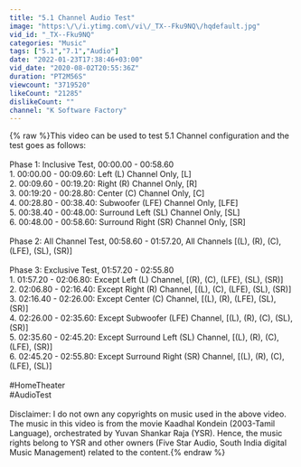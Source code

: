 ```yaml
---
title: "5.1 Channel Audio Test"
image: "https:\/\/i.ytimg.com\/vi\/_TX--Fku9NQ\/hqdefault.jpg"
vid_id: "_TX--Fku9NQ"
categories: "Music"
tags: ["5.1","7.1","Audio"]
date: "2022-01-23T17:38:46+03:00"
vid_date: "2020-08-02T20:55:36Z"
duration: "PT2M56S"
viewcount: "3719520"
likeCount: "21285"
dislikeCount: ""
channel: "K Software Factory"
---
```

{% raw %}This video can be used to test 5.1 Channel configuration and the test goes as follows:<br /><br />Phase 1: Inclusive Test, 00:00.00 - 00:58.60<br />1. 00:00.00 - 00:09.60: Left (L) Channel Only, [L]<br />2. 00:09.60 - 00:19.20: Right (R) Channel Only, [R]<br />3. 00:19:20 - 00:28.80: Center (C) Channel Only, [C]<br />4. 00:28.80 - 00:38.40: Subwoofer (LFE) Channel Only, [LFE] <br />5. 00:38.40 - 00:48.00: Surround Left (SL) Channel Only, [SL]<br />6. 00:48.00 - 00:58.60: Surround Right (SR) Channel Only, [SR]<br /><br />Phase 2: All Channel Test, 00:58.60 - 01:57.20, All Channels [(L), (R), (C), (LFE), (SL), (SR)]<br /><br />Phase 3: Exclusive Test, 01:57.20 - 02:55.80<br />1. 01:57.20 - 02:06.80: Except Left (L) Channel, [(R), (C), (LFE), (SL), (SR)]<br />2. 02:06.80 - 02:16.40: Except Right (R) Channel, [(L), (C), (LFE), (SL), (SR)]<br />3. 02:16.40 - 02:26.00: Except Center (C) Channel, [(L), (R), (LFE), (SL), (SR)]<br />4. 02:26.00 - 02:35.60: Except Subwoofer (LFE) Channel, [(L), (R), (C), (SL), (SR)]<br />5. 02:35.60 - 02:45.20: Except Surround Left (SL) Channel, [(L), (R), (C), (LFE), (SR)]<br />6. 02:45.20 - 02:55.80: Except Surround Right (SR) Channel, [(L), (R), (C), (LFE), (SL)]<br /><br />#HomeTheater<br />#AudioTest<br /><br />Disclaimer: I do not own any copyrights on music used in the above video. The music in this video is from the movie Kaadhal Kondein (2003-Tamil Language), orchestrated by Yuvan Shankar Raja (YSR). Hence, the music rights belong to YSR and other owners (Five Star Audio, South India digital Music Management) related to the content.{% endraw %}

